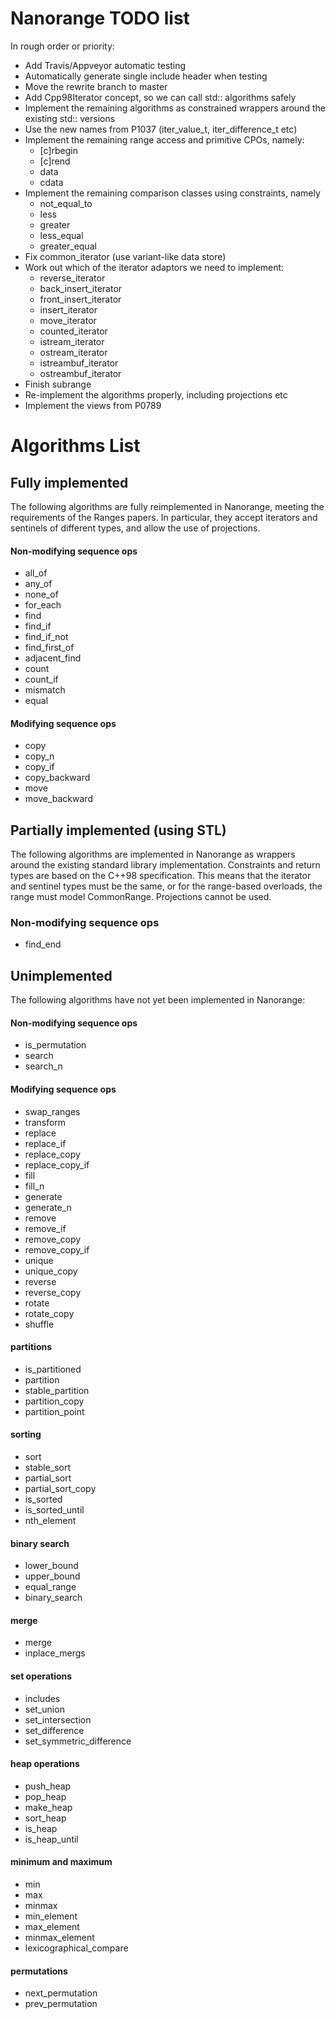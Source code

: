 
# Nanorange TODO list #

In rough order or priority:

* Add Travis/Appveyor automatic testing
* Automatically generate single include header when testing
* Move the rewrite branch to master
* Add Cpp98Iterator concept, so we can call std:: algorithms safely
* Implement the remaining algorithms as constrained wrappers around the existing std:: versions
* Use the new names from P1037 (iter_value_t, iter_difference_t etc)
* Implement the remaining range access and primitive CPOs, namely:
  * [c]rbegin
  * [c]rend
  * data
  * cdata
* Implement the remaining comparison classes using constraints, namely
  * not_equal_to
  * less
  * greater
  * less_equal
  * greater_equal
* Fix common_iterator (use variant-like data store)
* Work out which of the iterator adaptors we need to implement:
  * reverse_iterator
  * back_insert_iterator
  * front_insert_iterator
  * insert_iterator
  * move_iterator
  * counted_iterator
  * istream_iterator
  * ostream_iterator
  * istreambuf_iterator
  * ostreambuf_iterator
* Finish subrange
* Re-implement the algorithms properly, including projections etc
* Implement the views from P0789

# Algorithms List #

## Fully implemented ##

The following algorithms are fully reimplemented in Nanorange,
meeting the requirements of the Ranges papers. In particular, they accept
iterators and sentinels of different types, and allow the use of projections.

#### Non-modifying sequence ops ####

* all_of
* any_of
* none_of
* for_each
* find
* find_if
* find_if_not
* find_first_of
* adjacent_find
* count
* count_if
* mismatch
* equal

#### Modifying sequence ops ####

* copy
* copy_n
* copy_if
* copy_backward
* move
* move_backward

## Partially implemented (using STL) ##

The following algorithms are implemented in Nanorange as wrappers around the
existing standard library implementation. Constraints and return types are based
on the C++98 specification. This means that the iterator and sentinel types
must be the same, or for the range-based overloads, the range must model
CommonRange. Projections cannot be used.

### Non-modifying sequence ops ##

* find_end

## Unimplemented ##

The following algorithms have not yet been implemented in Nanorange:

#### Non-modifying sequence ops ####

* is_permutation
* search
* search_n

#### Modifying sequence ops ####

* swap_ranges
* transform
* replace
* replace_if
* replace_copy
* replace_copy_if
* fill
* fill_n
* generate
* generate_n
* remove
* remove_if
* remove_copy
* remove_copy_if
* unique
* unique_copy
* reverse
* reverse_copy
* rotate
* rotate_copy
* shuffle

#### partitions ####

* is_partitioned
* partition
* stable_partition
* partition_copy
* partition_point

#### sorting ####
* sort
* stable_sort
* partial_sort
* partial_sort_copy
* is_sorted
* is_sorted_until
* nth_element

#### binary search ####

* lower_bound
* upper_bound
* equal_range
* binary_search

#### merge ####

* merge
* inplace_mergs

#### set operations ####

* includes
* set_union
* set_intersection
* set_difference
* set_symmetric_difference

#### heap operations ####

* push_heap
* pop_heap
* make_heap
* sort_heap
* is_heap
* is_heap_until

#### minimum and maximum ####

* min
* max
* minmax
* min_element
* max_element
* minmax_element
* lexicographical_compare

#### permutations ####

* next_permutation
* prev_permutation
